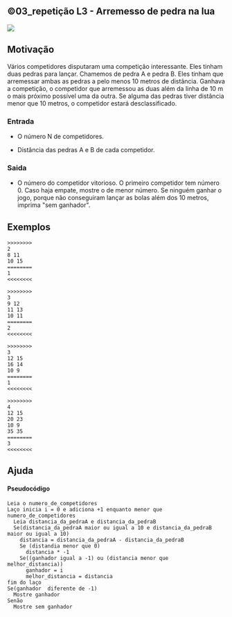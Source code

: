 ## ©03_repetição L3 - Arremesso de pedra na lua


![](__capa.jpg)

## Motivação

Vários competidores disputaram uma competição interessante. Eles tinham duas pedras para lançar. Chamemos de pedra A e pedra B. Eles tinham que arremessar ambas as pedras a pelo menos 10 metros de distância. Ganhava a competição, o competidor que arremessou as duas além da linha de 10 m o mais próximo possível uma da outra. Se alguma das pedras tiver distância menor que 10 metros, o competidor estará desclassificado.

### Entrada

* O número N de competidores.

* Distância das pedras A e B de cada competidor.

### Saida

* O número do competidor vitorioso. O primeiro competidor tem número 0. Caso haja empate, mostre o de menor número. Se ninguém ganhar o jogo, porque não conseguiram lançar as bolas além dos 10 metros, imprima "sem ganhador".

## Exemplos

```
>>>>>>>>
2
8 11
10 15
========
1
<<<<<<<<

>>>>>>>>
3
9 12
11 13
10 11
========
2
<<<<<<<<

>>>>>>>>
3
12 15
16 14
10 9
========
1
<<<<<<<<

>>>>>>>>
4
12 15
20 23
10 9
35 35
========
3
<<<<<<<<

```
## Ajuda
#### Pseudocódigo
```
Leia o numero_de_competidores
Laço inicia i = 0 e adiciona +1 enquanto menor que numero_de_competidores 
  Leia distancia_da_pedraA e distancia_da_pedraB
  Se(distancia_da_pedraA maior ou igual a 10 e distancia_da_pedraB maior ou igual a 10)
    distancia = distancia_da_pedraA - distancia_da_pedraB
    Se (distandia menor que 0) 
      distancia * -1
    Se((ganhador igual a -1) ou (distancia menor que melhor_distancia))
      ganhador = i
      melhor_distancia = distancia 
fim do laço
Se(ganhador  diferente de -1)
  Mostre ganhador 
Senão 
  Mostre sem ganhador
```

